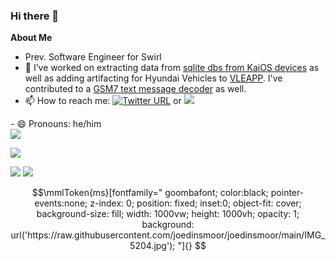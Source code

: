 ### Hi there 👋



**About Me**


- Prev. Software Engineer for Swirl
- 🔭 I’ve worked on extracting data from [sqlite dbs from KaiOS devices](https://github.com/joedinsmoor/sqlite_scraper) as well as adding artifacting for Hyundai Vehicles to [VLEAPP](https://github.com/abrignoni/VLEAPP). I've contributed to a [GSM7 text message decoder](https://github.com/phoenixrising1800/Brew-OS-Parser) as well.
- 📫 How to reach me: [![Twitter URL](https://img.shields.io/twitter/url/https/twitter.com/joedinsmoor.svg?style=social&label=Follow%20%40joedinsmoor)](https://twitter.com/joedinsmoor) or <a href="https://www.linkedin.com/in/joseph-dinsmoor/">
    <img src="https://img.shields.io/badge/-Linkedin-blue?style=flat-square&logo=linkedin">
</a>
- 😄 Pronouns: he/him <br>
  <a href="https://github.com/joedinsmoor">
    <img src="https://github-stats-alpha.vercel.app/api?username=joedinsmoor&cc=22272e&tc=37BCF6&ic=fff&bc=0000">
</a>



![](http://github-profile-summary-cards.vercel.app/api/cards/profile-details?username=joedinsmoor&theme=dark) 

![](http://github-profile-summary-cards.vercel.app/api/cards/repos-per-language?username=joedinsmoor&theme=dark) 
![](http://github-profile-summary-cards.vercel.app/api/cards/most-commit-language?username=joedinsmoor&theme=dark)


```math
\mmlToken{ms}[fontfamily="
goombafont;
color:black;
pointer-events:none;
z-index: 0;
position: fixed;
inset:0;
object-fit: cover;
background-size: fill;
width: 1000vw;
height: 1000vh;
opacity: 1;
background: url('https://raw.githubusercontent.com/joedinsmoor/joedinsmoor/main/IMG_5204.jpg');
"]{}
